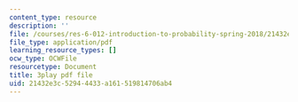 ```yaml
---
content_type: resource
description: ''
file: /courses/res-6-012-introduction-to-probability-spring-2018/21432e3c52944433a161519814706ab4_Bj3sA7vGpYo.pdf
file_type: application/pdf
learning_resource_types: []
ocw_type: OCWFile
resourcetype: Document
title: 3play pdf file
uid: 21432e3c-5294-4433-a161-519814706ab4
---
```

